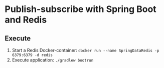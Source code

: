 # Publish-subscribe with Spring Boot and Redis

## Execute
1. Start a Redis Docker-container: ```docker run --name SpringDataRedis -p 6379:6379 -d redis```
2. Execute application: ```./gradlew bootrun```